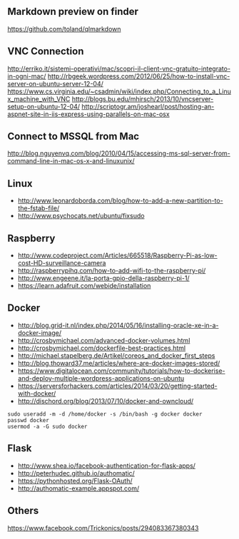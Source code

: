Markdown preview on finder
---
https://github.com/toland/qlmarkdown


VNC Connection
---

http://erriko.it/sistemi-operativi/mac/scopri-il-client-vnc-gratuito-integrato-in-ogni-mac/
http://rbgeek.wordpress.com/2012/06/25/how-to-install-vnc-server-on-ubuntu-server-12-04/
https://www.cs.virginia.edu/~csadmin/wiki/index.php/Connecting_to_a_Linux_machine_with_VNC
http://blogs.bu.edu/mhirsch/2013/10/vncserver-setup-on-ubuntu-12-04/
http://scriptogr.am/joshearl/post/hosting-an-aspnet-site-in-iis-express-using-parallels-on-mac-osx

Connect to MSSQL from Mac
---
http://blog.nguyenvq.com/blog/2010/04/15/accessing-ms-sql-server-from-command-line-in-mac-os-x-and-linuxunix/

Linux
---
* http://www.leonardoborda.com/blog/how-to-add-a-new-partition-to-the-fstab-file/
* http://www.psychocats.net/ubuntu/fixsudo

Raspberry
---
* http://www.codeproject.com/Articles/665518/Raspberry-Pi-as-low-cost-HD-surveillance-camera
* http://raspberrypihq.com/how-to-add-wifi-to-the-raspberry-pi/
* http://www.engeene.it/la-porta-gpio-della-raspberry-pi-1/
* https://learn.adafruit.com/webide/installation
 
Docker
---
* http://blog.grid-it.nl/index.php/2014/05/16/installing-oracle-xe-in-a-docker-image/
* http://crosbymichael.com/advanced-docker-volumes.html
* http://crosbymichael.com/dockerfile-best-practices.html
* http://michael.stapelberg.de/Artikel/coreos_and_docker_first_steps
* http://blog.thoward37.me/articles/where-are-docker-images-stored/
* https://www.digitalocean.com/community/tutorials/how-to-dockerise-and-deploy-multiple-wordpress-applications-on-ubuntu
* https://serversforhackers.com/articles/2014/03/20/getting-started-with-docker/
* http://dischord.org/blog/2013/07/10/docker-and-owncloud/
```
sudo useradd -m -d /home/docker -s /bin/bash -g docker docker
passwd docker
usermod -a -G sudo docker
```

Flask
---
* http://www.shea.io/facebook-authentication-for-flask-apps/
* http://peterhudec.github.io/authomatic/
* https://pythonhosted.org/Flask-OAuth/
* http://authomatic-example.appspot.com/

Others
---
https://www.facebook.com/Trickonics/posts/294083367380343
